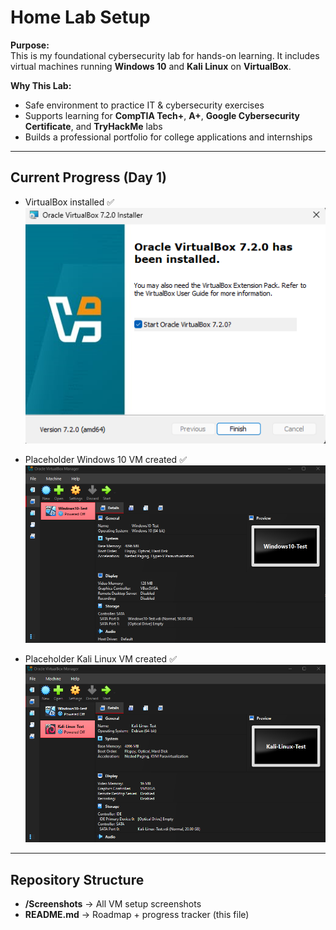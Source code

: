 # Home Lab Setup

**Purpose:**  
This is my foundational cybersecurity lab for hands-on learning. It includes virtual machines running **Windows 10** and **Kali Linux** on **VirtualBox**.

**Why This Lab:**  
- Safe environment to practice IT & cybersecurity exercises  
- Supports learning for **CompTIA Tech+**, **A+**, **Google Cybersecurity Certificate**, and **TryHackMe** labs  
- Builds a professional portfolio for college applications and internships  

---

## Current Progress (Day 1)
- VirtualBox installed ✅  
  ![VirtualBox Installed](Screenshots/VirtualBox_7.2_Installed_2025-09-08.png)  

- Placeholder Windows 10 VM created ✅  
  ![Windows 10 VM](Screenshots/Windows10_VM_Created_2025-09-08.png)  

- Placeholder Kali Linux VM created ✅  
  ![Both VMs](Screenshots/Placeholder_VMs_2025-09-08.png)  

---

## Repository Structure
- **/Screenshots** → All VM setup screenshots  
- **README.md** → Roadmap + progress tracker (this file)  
